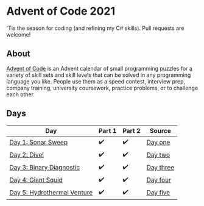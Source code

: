 ﻿ # Advent of Code 2021

 'Tis the season for coding (and refining my C# skills). Pull requests are welcome!

 ## About
 [Advent of Code](https://adventofcode.com) is an Advent calendar of small programming puzzles for a variety of skill sets and skill levels that can be solved in any programming language you like. People use them as a speed contest, interview prep, company training, university coursework, practice problems, or to challenge each other.

 ## Days

 Day|Part 1|Part 2|Source
 -|-|-|-|
[Day 1: Sonar Sweep](https://adventofcode.com/2021/day/1)|✔️|✔️|[Day one](https://github.com/hlim29/AdventOfCode2021/blob/master/Days/DayOne.cs)|
[Day 2: Dive!](https://adventofcode.com/2021/day/2)|✔️|✔️|[Day two](https://github.com/hlim29/AdventOfCode2021/blob/master/Days/DayTwo.cs)|
[Day 3: Binary Diagnostic](https://adventofcode.com/2021/day/3)|✔️|✔️|[Day three](https://github.com/hlim29/AdventOfCode2021/blob/master/Days/DayThree.cs)|
[Day 4: Giant Squid](https://adventofcode.com/2021/day/4)|✔️|✔️|[Day four](https://github.com/hlim29/AdventOfCode2021/blob/master/Days/DayFour.cs)|
[Day 5: Hydrothermal Venture](https://adventofcode.com/2021/day/5)|✔️|✔️|[Day five](https://github.com/hlim29/AdventOfCode2021/blob/master/Days/DayFive.cs)|
